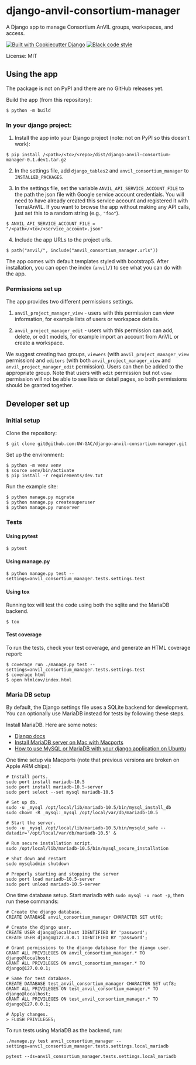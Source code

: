 # django-anvil-consortium-manager

A Django app to manage Consortium AnVIL groups, workspaces, and access.

[![Built with Cookiecutter Django](https://img.shields.io/badge/built%20with-Cookiecutter%20Django-ff69b4.svg?logo=cookiecutter)](https://github.com/cookiecutter/cookiecutter-django/)
[![Black code style](https://img.shields.io/badge/code%20style-black-000000.svg)](https://github.com/ambv/black)

License: MIT


## Using the app

The package is not on PyPI and there are no GitHub releases yet.

Build the app (from this repository):

    $ python -m build

### In your django project:

1. Install the app into your Django project (note: not on PyPI so this doesn't work):

```
$ pip install /<path>/<to>/<repo>/dist/django-anvil-consortium-manager-0.1.dev1.tar.gz
```

2. In the settings file, add `django_tables2` and `anvil_consortium_manager` to `INSTALLED_PACKAGES`.

3. In the settings file, set the variable `ANVIL_API_SERVICE_ACCOUNT_FILE` to the path the json file with Google service account credentials. You will need to have already created this service account and registered it with Terra/AnVIL. If you want to browse the app without making any API calls, just set this to a random string (e.g., `"foo"`).

```
$ ANVIL_API_SERVICE_ACCOUNT_FILE = "/<path>/<to>/<service_account>.json"
```

4. Include the app URLs to the project urls.

```
$ path("anvil/", include("anvil_consortium_manager.urls"))
```

The app comes with default templates styled with bootstrap5. After installation, you can open the index (`anvil/`) to see what you can do with the app.

### Permissions set up

The app provides two different permissions settings.

1. `anvil_project_manager_view` - users with this permission can view information, for example lists of users or workspace details.

2. `anvil_project_manager_edit` - users with this permission can add, delete, or edit models, for example import an account from AnVIL or create a workspace.

We suggest creating two groups, `viewers` (with `anvil_project_manager_view` permission) and `editors` (with both `anvil_project_manager_view` and `anvil_project_manager_edit` permission).
Users can then be added to the appropriate group.
Note that users with `edit` permission but not `view` permission will not be able to see lists or detail pages, so both permissions should be granted together.

## Developer set up

### Initial setup

Clone the repository:

    $ git clone git@github.com:UW-GAC/django-anvil-consortium-manager.git

Set up the environment:

    $ python -m venv venv
    $ source venv/bin/activate
    $ pip install -r requirements/dev.txt

Run the example site:

    $ python manage.py migrate
    $ python manage.py createsuperuser
    $ python manage.py runserver

### Tests

#### Using pytest

    $ pytest

#### Using manage.py

    $ python manage.py test --settings=anvil_consortium_manager.tests.settings.test

#### Using tox

Running tox will test the code using both the sqlite and the MariaDB backend.

    $ tox

#### Test coverage

To run the tests, check your test coverage, and generate an HTML coverage report:

    $ coverage run ./manage.py test --settings=anvil_consortium_manager.tests.settings.test
    $ coverage html
    $ open htmlcov/index.html


### Maria DB setup

By default, the Django settings file uses a SQLite backend for development.
You can optionally use MariaDB instead for tests by following these steps.

Install MariaDB. Here are some notes:
* [Django docs](https://docs.djangoproject.com/en/4.0/ref/databases/#mysql-notes)
* [Install MariaDB server on Mac with Macports](https://www.sindastra.de/p/1966/how-to-install-mariadb-server-on-mac-with-macports)
* [How to use MySQL or MariaDB with your django application on Ubuntu](https://www.digitalocean.com/community/tutorials/how-to-use-mysql-or-mariadb-with-your-django-application-on-ubuntu-14-04)

One time setup via Macports (note that previous versions are broken on Apple ARM chips):
```
# Install ports.
sudo port install mariadb-10.5
sudo port install mariadb-10.5-server
sudo port select --set mysql mariadb-10.5

# Set up db.
sudo -u _mysql /opt/local/lib/mariadb-10.5/bin/mysql_install_db
sudo chown -R _mysql:_mysql /opt/local/var/db/mariadb-10.5

# Start the server.
sudo -u _mysql /opt/local/lib/mariadb-10.5/bin/mysqld_safe --datadir='/opt/local/var/db/mariadb-10.5' &

# Run secure installation script.
sudo /opt/local/lib/mariadb-10.5/bin/mysql_secure_installation

# Shut down and restart
sudo mysqladmin shutdown

# Properly starting and stopping the server
sudo port load mariadb-10.5-server
sudo port unload mariadb-10.5-server
```

One time database setup. Start mariadb with `sudo mysql -u root -p`, then run these commands:
```
# Create the django database.
CREATE DATABASE anvil_consortium_manager CHARACTER SET utf8;

# Create the django user.
CREATE USER django@localhost IDENTIFIED BY 'password';
CREATE USER django@127.0.0.1 IDENTIFIED BY 'password';

# Grant permissions to the django database for the django user.
GRANT ALL PRIVILEGES ON anvil_consortium_manager.* TO django@localhost;
GRANT ALL PRIVILEGES ON anvil_consortium_manager.* TO django@127.0.0.1;

# Same for test database.
CREATE DATABASE test_anvil_consortium_manager CHARACTER SET utf8;
GRANT ALL PRIVILEGES ON test_anvil_consortium_manager.* TO django@localhost;
GRANT ALL PRIVILEGES ON test_anvil_consortium_manager.* TO django@127.0.0.1;

# Apply changes.
> FLUSH PRIVILEGES;
```

To run tests using MariaDB as the backend, run:

```
./manage.py test anvil_consortium_manager --settings=anvil_consortium_manager.tests.settings.local_mariadb
```

```
pytest --ds=anvil_consortium_manager.tests.settings.local_mariadb
```
